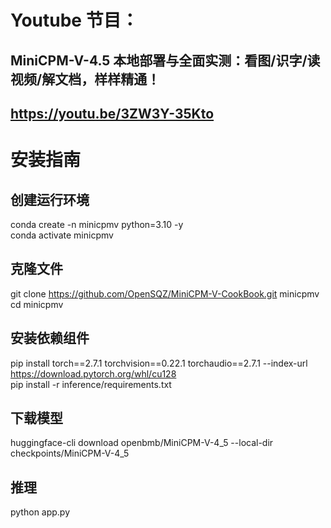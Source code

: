 # Youtube 节目：
## MiniCPM-V-4.5 本地部署与全面实测：看图/识字/读视频/解文档，样样精通！
## https://youtu.be/3ZW3Y-35Kto

# 安装指南
## 创建运行环境
conda create -n minicpmv python=3.10 -y  
conda activate minicpmv   

## 克隆文件
git clone https://github.com/OpenSQZ/MiniCPM-V-CookBook.git minicpmv   
cd minicpmv   

## 安装依赖组件
pip install torch==2.7.1 torchvision==0.22.1 torchaudio==2.7.1 --index-url https://download.pytorch.org/whl/cu128  
pip install -r inference/requirements.txt   

## 下载模型
huggingface-cli download openbmb/MiniCPM-V-4_5 --local-dir checkpoints/MiniCPM-V-4_5   

## 推理
python app.py   

  












 
















